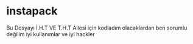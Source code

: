 # instapack
Bu Dosyayı İ.H.T VE T.H.T Ailesi için kodladım
olacaklardan ben sorumlu değilim
iyi kullanımlar ve iyi hackler
